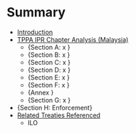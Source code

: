 # Summary

* [Introduction](README.md)
* [TPPA IPR Chapter Analysis (Malaysia)](tppa_ipr_chapter_analysis_malaysia.md)
   * {Section A: x }
   * {Section B: x }
   * {Section C: x }
   * {Section D: x }
   * {Section E: x }
   * {Section F: x }
   * {Annex }
   * {Section G: x }
* {Section H: Enforcement}
* [Related Treaties Referenced](related_treaties_referenced.md)
   * ILO

